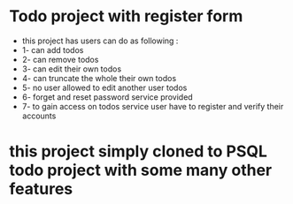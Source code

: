 # Todo project with register form 
* this project has users can do as following : 
* 1- can add todos 
* 2- can remove todos 
* 3- can edit their own todos 
* 4- can truncate the whole their own todos 
* 5- no user allowed to edit another user todos 
* 6- forget and reset password service provided 
* 7- to gain access on todos service user have to register and verify their accounts 

# this project simply cloned to PSQL todo project with some many other features 
